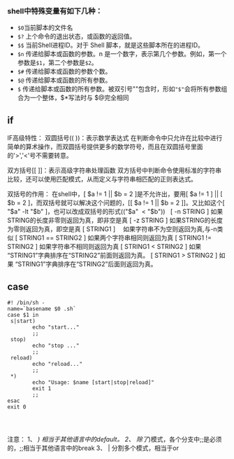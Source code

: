 
### shell中特殊变量有如下几种：

- `$0`当前脚本的文件名
- `$?` 上个命令的退出状态，或函数的返回值。
- `$$` 当前Shell进程ID。对于 Shell 脚本，就是这些脚本所在的进程ID。
- `$n` 传递给脚本或函数的参数。n 是一个数字，表示第几个参数。例如，第一个参数是`$1`，第二个参数是`$2`。
- `$#` 传递给脚本或函数的参数个数。
- `$@` 传递给脚本或函数的所有参数。
- `$` 传递给脚本或函数的所有参数。被双引号""包含时，形如`"$"`会将所有参数组合为一个整体，$*写法时与 $@完全相同


## if

IF高级特性：
双圆括号(( ))：表示数学表达式
在判断命令中只允许在比较中进行简单的算术操作，而双圆括号提供更多的数学符号，而且在双圆括号里面的'>','<'号不需要转意。

双方括号[[ ]]：表示高级字符串处理函数
双方括号中判断命令使用标准的字符串比较，还可以使用匹配模式，从而定义与字符串相匹配的正则表达式。

双括号的作用：
在shell中，[ $a != 1 || $b = 2 ]是不允许出，要用[ $a != 1 ] || [ $b = 2 ]，而双括号就可以解决这个问题的，[[ $a != 1 || $b = 2 ]]。又比如这个[ "$a" -lt "$b" ]，也可以改成双括号的形式(("$a"
 < "$b"))
 
[ -n STRING ] 如果STRING的长度非零则返回为真，即非空是真
[ -z STRING ] 如果STRING的长度为零则返回为真，即空是真
[ STRING1 ]　 如果字符串不为空则返回为真,与-n类似
[ STRING1 == STRING2 ] 如果两个字符串相同则返回为真
[ STRING1 != STRING2 ] 如果字符串不相同则返回为真
[ STRING1 < STRING2 ] 如果 “STRING1”字典排序在“STRING2”前面则返回为真。
[ STRING1 > STRING2 ] 如果 “STRING1”字典排序在“STRING2”后面则返回为真。

## case

```shell
#! /bin/sh -
name=`basename $0 .sh`
case $1 in
 s|start)
        echo "start..."
        ;;
 stop)
        echo "stop ..."
        ;;
 reload)
        echo "reload..."
        ;;
 *)
        echo "Usage: $name [start|stop|reload]"
        exit 1
        ;;
esac
exit 0




```

注意：
1、 *) 相当于其他语言中的default。
2、 除了*)模式，各个分支中;;是必须的，;;相当于其他语言中的break
3、 | 分割多个模式，相当于or